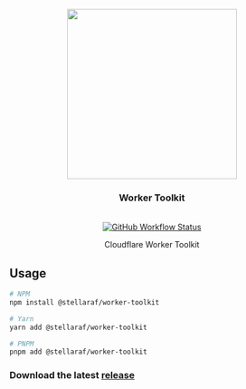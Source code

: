 <div align="center">
  <br/>
  <img src="https://res.cloudinary.com/stellaraf/image/upload/v1604277355/stellar-logo-gradient.svg" width=300 />
  <br/>
  <h3>Worker Toolkit</h3>
  <br/>
  <a href="https://github.com/stellaraf/worker-toolkit/actions?query=workflow%3ACI">
    <img alt="GitHub Workflow Status" src="https://img.shields.io/github/workflow/status/stellaraf/worker-toolkit/CI?color=9100fa&style=for-the-badge">
  </a>
  <br/>
  
  Cloudflare Worker Toolkit

</div>

## Usage

```bash
# NPM
npm install @stellaraf/worker-toolkit

# Yarn
yarn add @stellaraf/worker-toolkit

# PNPM
pnpm add @stellaraf/worker-toolkit
```

### Download the latest [release](https://github.com/stellaraf/worker-toolkit/releases/latest)
